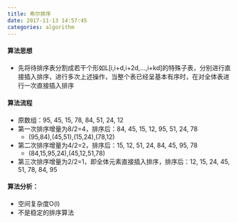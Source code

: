 ```yaml
---
title: 希尔排序
date: 2017-11-13 14:57:45
categories: algorithm
---
```


#### 算法思想

- 先将待排序表分割成若干个形如L[i,i+d,i+2d,...,i+kd]的特殊子表，分别进行直接插入排序，进行多次上述操作，当整个表已经呈基本有序时，在对全体表进行一次直接插入排序

#### 算法流程

- 原数组：95, 45, 15, 78, 84, 51, 24, 12
- 第一次排序增量为8/2=4，排序后：84, 45, 15, 12, 95, 51, 24, 78
  - (95,84),(45,51),(15,24),(78,12)
- 第二次排序增量为4/2=2，排序后：15, 12, 51, 24, 84, 45, 95, 78
  - (84,15,95,24),(45,12,51,78)
- 第三次排序增量为2/2=1，即全体元素直接插入排序，排序后：12, 15, 24, 45, 51, 78, 84, 95

#### 算法分析：

- 空间复杂度O(l)
- 不是稳定的排序算法
